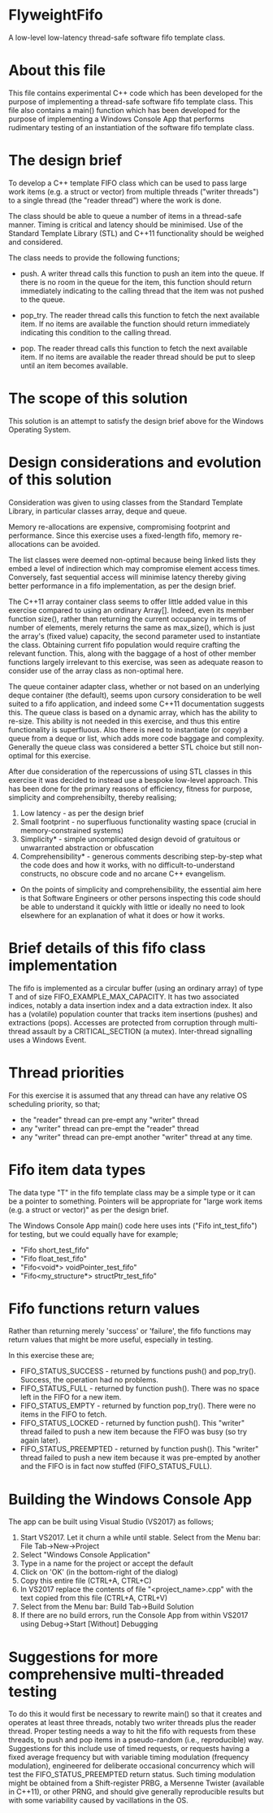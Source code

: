 # FlyweightFifo

A low-level low-latency thread-safe software fifo template class.


About this file
===============

This file contains experimental C++ code which has been developed for the purpose of implementing a thread-safe software fifo template class.
This file also contains a main() function which has been developed for the purpose of implementing a Windows Console App that performs rudimentary testing of an instantiation of the software fifo template class.


The design brief
================

To develop a C++ template FIFO class which can be used to pass large work items (e.g. a struct or vector) from multiple threads ("writer threads") to a single thread (the "reader thread") where the work is done.

The class should be able to queue a number of items in a thread-safe manner.
Timing is critical and latency should be minimised.
Use of the Standard Template Library (STL) and C++11 functionality should be weighed and considered.

The class needs to provide the following functions;

- push.
A writer thread calls this function to push an item into the queue.
If there is no room in the queue for the item, this function should return immediately indicating to the calling thread that the item was not pushed to the queue.

- pop_try.
The reader thread calls this function to fetch the next available item.
If no items are available the function should return immediately indicating this condition to the calling thread.

- pop.
The reader thread calls this function to fetch the next available item.
If no items are available the reader thread should be put to sleep until an item becomes available.


The scope of this solution
==========================
                
This solution is an attempt to satisfy the design brief above for the Windows Operating System.


Design considerations and evolution of this solution
====================================================

Consideration was given to using classes from the Standard Template Library, in particular classes array, deque and queue.

Memory re-allocations are expensive, compromising footprint and performance. Since this exercise uses a fixed-length fifo, memory re-allocations can be avoided.

The list classes were deemed non-optimal because being linked lists they embed a level of indirection which may compromise element access times. Conversely, fast sequential access will minimise latency thereby giving better performance in a fifo implementation, as per the design brief.

The C++11 array container class seems to offer little added value in this exercise compared to using an ordinary Array[]. Indeed, even its member function size(), rather than returning the current occupancy in terms of number of elements, merely returns the same as max_size(), which is just the array's (fixed value) capacity, the second parameter used to instantiate the class.
Obtaining current fifo population would require crafting the relevant function. This, along with the baggage of a host of other member functions largely irrelevant to this exercise, was seen as adequate reason to consider use of the array class as non-optimal here.

The queue container adapter class, whether or not based on an underlying deque container (the default), seems upon cursory consideration to be well suited to a fifo application, and indeed some C++11 documentation suggests this.
The queue class is based on a dynamic array, which has the ability to re-size. This ability is not needed in this exercise, and thus this entire functionality is superfluous. Also there is need to instantiate (or copy) a queue from a deque or list, which adds more code baggage and complexity.
Generally the queue class was considered a better STL choice but still non-optimal for this exercise.

After due consideration of the repercussions of using STL classes in this exercise it was decided to instead use a bespoke low-level approach. This has been done for the primary reasons of efficiency, fitness for purpose, simplicity and comprehensibilty, thereby realising;

1. Low latency - as per the design brief
2. Small footprint - no superfluous functionality wasting space (crucial in memory-constrained systems)
3. Simplicity* - simple uncomplicated design devoid of gratuitous or unwarranted abstraction or obfuscation
4. Comprehensibility* - generous comments describing step-by-step what the code does and how it works,
    with no difficult-to-understand constructs, no obscure code and no arcane C++ evangelism.

* On the points of simplicity and comprehensibility, the essential aim here is that Software Engineers or other persons inspecting this code should be able to understand it quickly with little or ideally no need to look elsewhere for an explanation of what it does or how it works.


Brief details of this fifo class implementation
===============================================

The fifo is implemented as a circular buffer (using an ordinary array) of type T and of size FIFO_EXAMPLE_MAX_CAPACITY.
It has two associated indices, notably a data insertion index and a data extraction index.
It also has a (volatile) population counter that tracks item insertions (pushes) and extractions (pops).
Accesses are protected from corruption through multi-thread assault by a CRITICAL_SECTION (a mutex).
Inter-thread signalling uses a Windows Event.


Thread priorities
=================

For this exercise it is assumed that any thread can have any relative OS scheduling priority, so that;
- the "reader" thread can pre-empt any "writer" thread
- any "writer" thread can pre-empt the "reader" thread
- any "writer" thread can pre-empt another "writer" thread at any time.
                

Fifo item data types
====================

The data type "T" in the fifo template class may be a simple type or it can be a pointer to something.
Pointers will be appropriate for "large work items (e.g. a struct or vector)" as per the design brief.

The Windows Console App main() code here uses ints ("Fifo<int> int_test_fifo") for testing, but we could equally have for example;

- "Fifo<short> short_test_fifo"
- "Fifo<float> float_test_fifo"
- "Fifo<void*> voidPointer_test_fifo"
- "Fifo<my_structure*> structPtr_test_fifo"


Fifo functions return values
============================

Rather than returning merely 'success' or 'failure', the fifo functions may return values that might be more useful, especially in testing.

In this exercise these are;

- FIFO_STATUS_SUCCESS   - returned by functions push() and pop_try(). Success, the operation had no problems.
- FIFO_STATUS_FULL      - returned by function push(). There was no space left in the FIFO for a new item.
- FIFO_STATUS_EMPTY     - returned by function pop_try(). There were no items in the FIFO to fetch.
- FIFO_STATUS_LOCKED    - returned by function push(). This "writer" thread failed to push a new item because
                        the FIFO was busy (so try again later).
- FIFO_STATUS_PREEMPTED - returned by function push(). This "writer" thread failed to push a new item because
                        it was pre-empted by another and the FIFO is in fact now stuffed (FIFO_STATUS_FULL).


Building the Windows Console App
================================

The app can be built using Visual Studio (VS2017) as follows;

1. Start VS2017. Let it churn a while until stable. Select from the Menu bar: File Tab->New->Project
2. Select "Windows Console Application"
3. Type in a name for the project or accept the default
4. Click on 'OK' (in the bottom-right of the dialog)
5. Copy this entire file (CTRL+A, CTRL+C)
6. In VS2017 replace the contents of file "<project_name>.cpp" with the text copied from this file (CTRL+A, CTRL+V)
7. Select from the Menu bar: Build Tab->Build Solution
8. If there are no build errors, run the Console App from within VS2017 using Debug->Start [Without] Debugging


Suggestions for more comprehensive multi-threaded testing
=========================================================

To do this it would first be necessary to rewrite main() so that it creates and operates at least three threads, notably two writer threads plus the reader thread.
Proper testing needs a way to hit the fifo with requests from these threads, to push and pop items in a pseudo-random (i.e., reproducible) way.
Suggestions for this include use of timed requests, or requests having a fixed average frequency but with variable timing modulation (frequency modulation), engineered for deliberate occasional concurrency which will test the FIFO_STATUS_PREEMPTED return status.
Such timing modulation might be obtained from a Shift-register PRBG, a Mersenne Twister (available in C++11), or other PRNG, and should give generally reproducible results but with some variability caused by vacillations in the OS.

